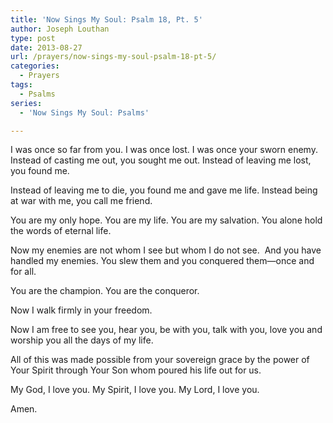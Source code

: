 ```yaml
---
title: 'Now Sings My Soul: Psalm 18, Pt. 5'
author: Joseph Louthan
type: post
date: 2013-08-27
url: /prayers/now-sings-my-soul-psalm-18-pt-5/
categories:
  - Prayers
tags:
  - Psalms
series:
  - 'Now Sings My Soul: Psalms'

---
```

I was once so far from you. I was once lost. I was once your sworn enemy. Instead of casting me out, you sought me out. Instead of leaving me lost, you found me. 

Instead of leaving me to die, you found me and gave me life. Instead being at war with me, you call me friend.

You are my only hope. You are my life. You are my salvation. You alone hold the words of eternal life.

Now my enemies are not whom I see but whom I do not see.  And you have handled my enemies. You slew them and you conquered them—once and for all.

You are the champion. You are the conqueror.

Now I walk firmly in your freedom.

Now I am free to see you, hear you, be with you, talk with you, love you and worship you all the days of my life.

All of this was made possible from your sovereign grace by the power of Your Spirit through Your Son whom poured his life out for us.

My God, I love you. My Spirit, I love you. My Lord, I love you.

Amen.